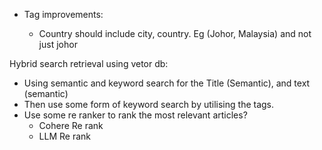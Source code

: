 - Tag improvements:

  - Country should include city, country. Eg (Johor, Malaysia) and not just johor

Hybrid search retrieval using vetor db:
- Using semantic and keyword search for the Title (Semantic), and text (semantic)
- Then use some form of keyword search by utilising the tags. 
- Use some re ranker to rank the most relevant articles?
  - Cohere Re rank
  - LLM Re rank


